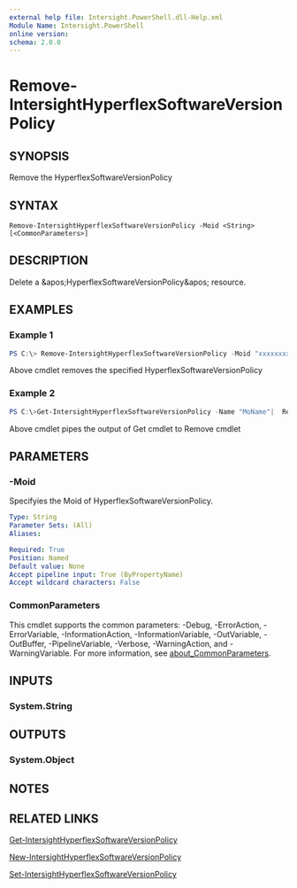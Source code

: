 ```yaml
---
external help file: Intersight.PowerShell.dll-Help.xml
Module Name: Intersight.PowerShell
online version:
schema: 2.0.0
---
```


# Remove-IntersightHyperflexSoftwareVersionPolicy

## SYNOPSIS
Remove the HyperflexSoftwareVersionPolicy

## SYNTAX

```
Remove-IntersightHyperflexSoftwareVersionPolicy -Moid <String> [<CommonParameters>]
```

## DESCRIPTION
Delete a &amp;apos;HyperflexSoftwareVersionPolicy&amp;apos; resource.

## EXAMPLES

### Example 1
```powershell
PS C:\> Remove-IntersightHyperflexSoftwareVersionPolicy -Moid "xxxxxxxxxxxxxxxxxxxxxxxxxxx"
```
Above cmdlet removes the specified HyperflexSoftwareVersionPolicy 

### Example 2
```powershell
PS C:\>Get-IntersightHyperflexSoftwareVersionPolicy -Name "MoName"|  Remove-IntersightHyperflexSoftwareVersionPolicy
```
Above cmdlet pipes the output of Get cmdlet to Remove cmdlet

## PARAMETERS

### -Moid
Specifyies the Moid of HyperflexSoftwareVersionPolicy.

```yaml
Type: String
Parameter Sets: (All)
Aliases:

Required: True
Position: Named
Default value: None
Accept pipeline input: True (ByPropertyName)
Accept wildcard characters: False
```

### CommonParameters
This cmdlet supports the common parameters: -Debug, -ErrorAction, -ErrorVariable, -InformationAction, -InformationVariable, -OutVariable, -OutBuffer, -PipelineVariable, -Verbose, -WarningAction, and -WarningVariable. For more information, see [about_CommonParameters](http://go.microsoft.com/fwlink/?LinkID=113216).

## INPUTS

### System.String

## OUTPUTS

### System.Object
## NOTES

## RELATED LINKS

[Get-IntersightHyperflexSoftwareVersionPolicy](./Get-IntersightHyperflexSoftwareVersionPolicy.md)

[New-IntersightHyperflexSoftwareVersionPolicy](./New-IntersightHyperflexSoftwareVersionPolicy.md)

[Set-IntersightHyperflexSoftwareVersionPolicy](./Set-IntersightHyperflexSoftwareVersionPolicy.md)

